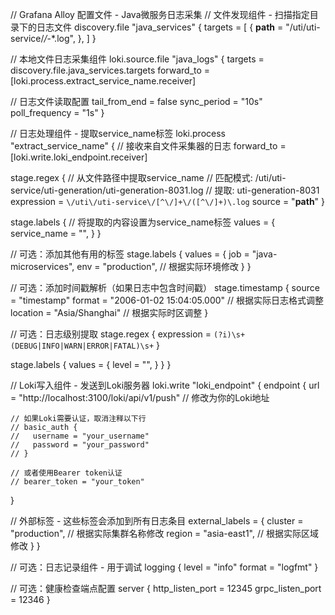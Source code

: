 // Grafana Alloy 配置文件 - Java微服务日志采集
// 文件发现组件 - 扫描指定目录下的日志文件
discovery.file "java_services" {
  targets = [
    {
      __path__ = "/uti/uti-service/*/*-*.log",
    },
  ]
}

// 本地文件日志采集组件
loki.source.file "java_logs" {
  targets    = discovery.file.java_services.targets
  forward_to = [loki.process.extract_service_name.receiver]
  
  // 日志文件读取配置
  tail_from_end      = false
  sync_period        = "10s"
  poll_frequency     = "1s"
}

// 日志处理组件 - 提取service_name标签
loki.process "extract_service_name" {
  // 接收来自文件采集器的日志
  forward_to = [loki.write.loki_endpoint.receiver]
  
  stage.regex {
    // 从文件路径中提取service_name
    // 匹配模式: /uti/uti-service/uti-generation/uti-generation-8031.log
    // 提取: uti-generation-8031
    expression = `\/uti\/uti-service\/[^\/]+\/([^\/]+)\.log`
    source     = "__path__"
  }
  
  stage.labels {
    // 将提取的内容设置为service_name标签
    values = {
      service_name = "",
    }
  }
  
  // 可选：添加其他有用的标签
  stage.labels {
    values = {
      job      = "java-microservices",
      env      = "production",  // 根据实际环境修改
    }
  }
  
  // 可选：添加时间戳解析（如果日志中包含时间戳）
  stage.timestamp {
    source = "timestamp"
    format = "2006-01-02 15:04:05.000"  // 根据实际日志格式调整
    location = "Asia/Shanghai"           // 根据实际时区调整
  }
  
  // 可选：日志级别提取
  stage.regex {
    expression = `(?i)\s+(DEBUG|INFO|WARN|ERROR|FATAL)\s+`
  }
  
  stage.labels {
    values = {
      level = "",
    }
  }
}

// Loki写入组件 - 发送到Loki服务器
loki.write "loki_endpoint" {
  endpoint {
    url = "http://localhost:3100/loki/api/v1/push"  // 修改为你的Loki地址
    
    // 如果Loki需要认证，取消注释以下行
    // basic_auth {
    //   username = "your_username"
    //   password = "your_password"
    // }
    
    // 或者使用Bearer token认证
    // bearer_token = "your_token"
  }
  
  // 外部标签 - 这些标签会添加到所有日志条目
  external_labels = {
    cluster = "production",     // 根据实际集群名称修改
    region  = "asia-east1",     // 根据实际区域修改
  }
}

// 可选：日志记录组件 - 用于调试
logging {
  level  = "info"
  format = "logfmt"
}

// 可选：健康检查端点配置
server {
  http_listen_port = 12345
  grpc_listen_port = 12346
}